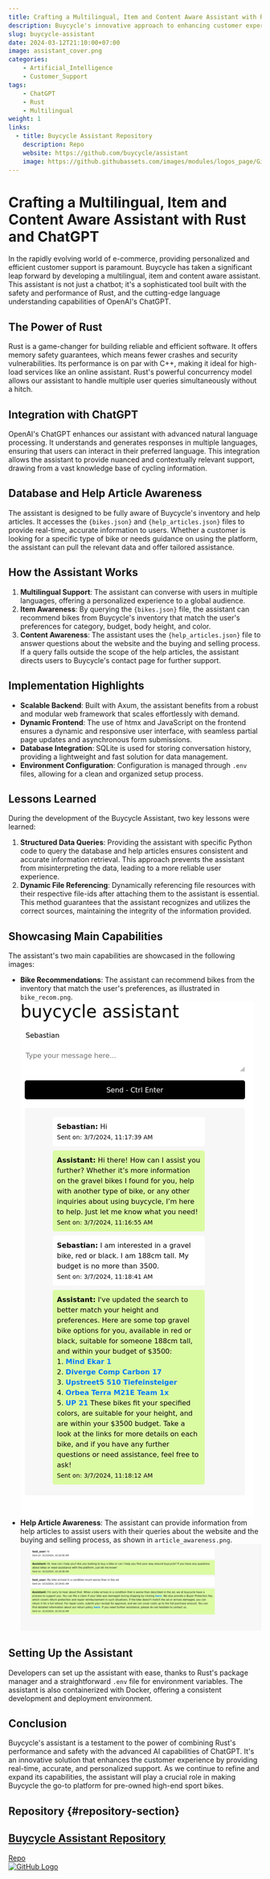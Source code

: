 ```yaml
---
title: Crafting a Multilingual, Item and Content Aware Assistant with Rust and ChatGPT
description: Buycycle's innovative approach to enhancing customer experience with a Rust-built assistant integrated with ChatGPT.
slug: buycycle-assistant
date: 2024-03-12T21:10:00+07:00
image: assistant_cover.png
categories:
    - Artificial_Intelligence
    - Customer_Support
tags:
    - ChatGPT
    - Rust
    - Multilingual
weight: 1
links:
  - title: Buycycle Assistant Repository
    description: Repo
    website: https://github.com/buycycle/assistant
    image: https://github.githubassets.com/images/modules/logos_page/GitHub-Mark.png
---
```


# Crafting a Multilingual, Item and Content Aware Assistant with Rust and ChatGPT
In the rapidly evolving world of e-commerce, providing personalized and efficient customer support is paramount. Buycycle has taken a significant leap forward by developing a multilingual, item and content aware assistant. This assistant is not just a chatbot; it's a sophisticated tool built with the safety and performance of Rust, and the cutting-edge language understanding capabilities of OpenAI's ChatGPT.
## The Power of Rust
Rust is a game-changer for building reliable and efficient software. It offers memory safety guarantees, which means fewer crashes and security vulnerabilities. Its performance is on par with C++, making it ideal for high-load services like an online assistant. Rust's powerful concurrency model allows our assistant to handle multiple user queries simultaneously without a hitch.
## Integration with ChatGPT
OpenAI's ChatGPT enhances our assistant with advanced natural language processing. It understands and generates responses in multiple languages, ensuring that users can interact in their preferred language. This integration allows the assistant to provide nuanced and contextually relevant support, drawing from a vast knowledge base of cycling information.
## Database and Help Article Awareness
The assistant is designed to be fully aware of Buycycle's inventory and help articles. It accesses the `{bikes.json}` and `{help_articles.json}` files to provide real-time, accurate information to users. Whether a customer is looking for a specific type of bike or needs guidance on using the platform, the assistant can pull the relevant data and offer tailored assistance.
## How the Assistant Works
1. **Multilingual Support**: The assistant can converse with users in multiple languages, offering a personalized experience to a global audience.
2. **Item Awareness**: By querying the `{bikes.json}` file, the assistant can recommend bikes from Buycycle's inventory that match the user's preferences for category, budget, body height, and color.
3. **Content Awareness**: The assistant uses the `{help_articles.json}` file to answer questions about the website and the buying and selling process. If a query falls outside the scope of the help articles, the assistant directs users to Buycycle's contact page for further support.
## Implementation Highlights
- **Scalable Backend**: Built with Axum, the assistant benefits from a robust and modular web framework that scales effortlessly with demand.
- **Dynamic Frontend**: The use of htmx and JavaScript on the frontend ensures a dynamic and responsive user interface, with seamless partial page updates and asynchronous form submissions.
- **Database Integration**: SQLite is used for storing conversation history, providing a lightweight and fast solution for data management.
- **Environment Configuration**: Configuration is managed through `.env` files, allowing for a clean and organized setup process.
## Lessons Learned
During the development of the Buycycle Assistant, two key lessons were learned:
1. **Structured Data Queries**: Providing the assistant with specific Python code to query the database and help articles ensures consistent and accurate information retrieval. This approach prevents the assistant from misinterpreting the data, leading to a more reliable user experience.
2. **Dynamic File Referencing**: Dynamically referencing file resources with their respective file-ids after attaching them to the assistant is essential. This method guarantees that the assistant recognizes and utilizes the correct sources, maintaining the integrity of the information provided.
## Showcasing Main Capabilities
The assistant's two main capabilities are showcased in the following images:
- **Bike Recommendations**: The assistant can recommend bikes from the inventory that match the user's preferences, as illustrated in `bike_recom.png`.
![Bike Recommendations](bike_recom.png)
- **Help Article Awareness**: The assistant can provide information from help articles to assist users with their queries about the website and the buying and selling process, as shown in `article_awareness.png`.
![Help Article Awareness](article_awareness.png)

## Setting Up the Assistant
Developers can set up the assistant with ease, thanks to Rust's package manager and a straightforward `.env` file for environment variables. The assistant is also containerized with Docker, offering a consistent development and deployment environment.
## Conclusion
Buycycle's assistant is a testament to the power of combining Rust's performance and safety with the advanced AI capabilities of ChatGPT. It's an innovative solution that enhances the customer experience by providing real-time, accurate, and personalized support. As we continue to refine and expand its capabilities, the assistant will play a crucial role in making Buycycle the go-to platform for pre-owned high-end sport bikes.


## Repository {#repository-section}
<div class="article-list--compact links">
    <article>
        <a href="https://github.com/buycycle/assistant" target="_blank" rel="noopener">
            <div class="article-details">
                <h2 class="article-title">Buycycle Assistant Repository</h2>
                <footer class="article-time">Repo</footer>
            </div>
            <div class="article-image">
                <img src="https://github.githubassets.com/images/modules/logos_page/GitHub-Mark.png" loading="lazy" alt="GitHub Logo">
            </div>
        </a>
    </article>
</div>

